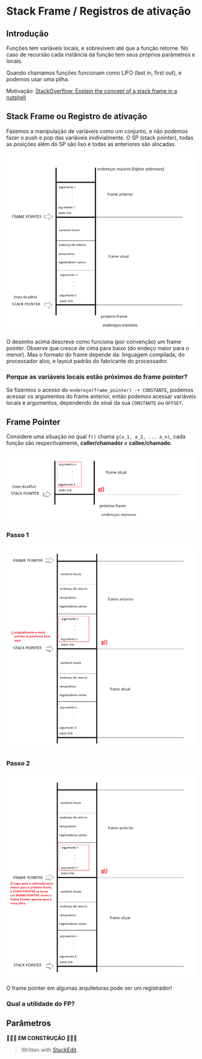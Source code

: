 # Stack Frame / Registros de ativação

## Introdução

Funções tem variáveis locais, e sobrevivem até que a função retorne. No caso de recursão cada instância da função tem seus próprios parâmetros e locais.

Quando chamamos funções funcionam como LIFO (last in, first out), e podemos usar uma pilha.

Motivação: [StackOverflow: Explain the concept of a stack frame in a nutshell](https://stackoverflow.com/questions/10057443/explain-the-concept-of-a-stack-frame-in-a-nutshell) 

## Stack Frame ou Registro de ativação

 Fazemos a manipulação de variáveis como um conjunto, e não podemos fazer o push e pop das variáveis inidivialmente. O SP (stack pointer), todas as posições além do SP são lixo e todas as anteriores são alocadas.



![imagem](https://raw.githubusercontent.com/NatSatie/StudyNotes/main/compilers/part_4/stackframes.png)



O desenho acima descreve como funciona (por convenção) um frame pointer. Observe que cresce de cima para baixo (do endeço maior para o menor). Mas o formato do frame depende da: linguagem compilada, do processador alvo, e layout padrão do fabricante do processador.

### Porque as variáveis locais estão próximos do frame pointer?

Se fizermos o acesso do `endereço(frame_pointer) -+ CONSTANTE`, podemos acessar os argumentos do frame anterior, então podemos acessar variáveis locais e argumentos, dependendo do sinal da sua `CONSTANTE` ou `OFFSET`.



## Frame Pointer

Considere uma situação no qual `f()` chama `g(a_1, a_2, ... a_n)`, cada função são respectivamente, **caller/chamador** e **callee/chamado**.

![](https://raw.githubusercontent.com/NatSatie/StudyNotes/main/compilers/part_4/stackframes_1.png)

### Passo 1 

![](https://raw.githubusercontent.com/NatSatie/StudyNotes/main/compilers/part_4/stackframes_2.png)

### Passo 2

![](https://raw.githubusercontent.com/NatSatie/StudyNotes/main/compilers/part_4/stackframes_3.png)

O frame pointer em algumas arquiteturas pode ser um registrador!

### Qual a utilidade do FP?



## Parâmetros

**🚧🚧🚧 EM CONSTRUÇÃO 🚧🚧🚧**

> Written with [StackEdit](https://stackedit.io/).
